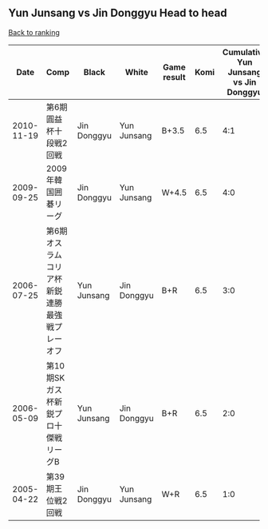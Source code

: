 ## Yun Junsang vs Jin Donggyu Head to head

[Back to ranking](../../index.md)




| **Date** | **Comp** | **Black** | **White** | **Game result** | **Komi** | **Cumulative Yun Junsang vs Jin Donggyu** | **Yun Junsang streak** | **Jin Donggyu streak** | 
| --- | --- | --- | --- | --- | --- | --- | --- | --- |
| 2010-11-19 | 第6期圓益杯十段戦2回戦 | Jin Donggyu | Yun Junsang | B+3.5 | 6.5 | 4:1 | 0 | 1 | 
| 2009-09-25 | 2009年韓国囲碁リーグ | Jin Donggyu | Yun Junsang | W+4.5 | 6.5 | 4:0 | 4 | 0 | 
| 2006-07-25 | 第6期オスラムコリア杯新鋭連勝最強戦プレーオフ | Yun Junsang | Jin Donggyu | B+R | 6.5 | 3:0 | 3 | 0 | 
| 2006-05-09 | 第10期SKガス杯新鋭プロ十傑戦リーグB | Yun Junsang | Jin Donggyu | B+R | 6.5 | 2:0 | 2 | 0 | 
| 2005-04-22 | 第39期王位戦2回戦 | Jin Donggyu | Yun Junsang | W+R | 6.5 | 1:0 | 1 | 0 |




